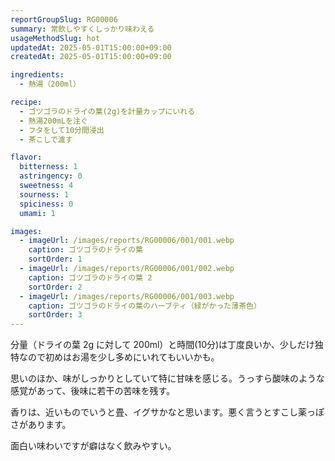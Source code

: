 ```yaml
---
reportGroupSlug: RG00006
summary: 常飲しやすくしっかり味わえる
usageMethodSlug: hot
updatedAt: 2025-05-01T15:00:00+09:00
createdAt: 2025-05-01T15:00:00+09:00

ingredients:
  - 熱湯（200ml）

recipe:
  - ゴツゴラのドライの葉(2g)を計量カップにいれる
  - 熱湯200mLを注ぐ
  - フタをして10分間浸出
  - 茶こしで濾す

flavor:
  bitterness: 1
  astringency: 0
  sweetness: 4
  sourness: 1
  spiciness: 0
  umami: 1

images:
  - imageUrl: /images/reports/RG00006/001/001.webp
    caption: ゴツゴラのドライの葉
    sortOrder: 1
  - imageUrl: /images/reports/RG00006/001/002.webp
    caption: ゴツゴラのドライの葉 2
    sortOrder: 2
  - imageUrl: /images/reports/RG00006/001/003.webp
    caption: ゴツゴラのドライの葉のハーブティ（緑がかった薄茶色）
    sortOrder: 3
---
```


分量（ドライの葉 2g に対して 200ml）と時間(10分)は丁度良いか、少しだけ独特なので初めはお湯を少し多めにいれてもいいかも。

思いのほか、味がしっかりとしていて特に甘味を感じる。うっすら酸味のような感覚があって、後味に若干の苦味を残す。

香りは、近いものでいうと畳、イグサかなと思います。悪く言うとすこし薬っぽさがあります。

面白い味わいですが癖はなく飲みやすい。